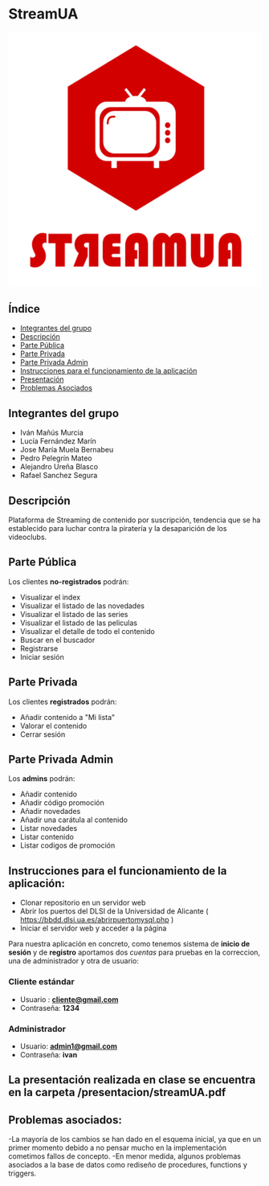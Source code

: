 # StreamUA

![alt text](https://github.com/ivanmmurciaua/streamua/blob/main/img/streamua.png?raw=true)

## Índice

* [Integrantes del grupo](#team-members)
* [Descripción](#description)
* [Parte Pública](#public-part)  
* [Parte Privada](#private-part)
* [Parte Privada Admin](#private-part-admin)
* [Instrucciones para el funcionamiento de la aplicación](#Instrucctions)
* [Presentación](#presentation)
* [Problemas Asociados](#asociated-problems)

## <a name="team-members"></a>Integrantes del grupo
* Iván Mañús Murcia
* Lucía Fernández Marín
* Jose María Muela Bernabeu
* Pedro Pelegrín Mateo
* Alejandro Ureña Blasco
* Rafael Sanchez Segura

## <a name="description"></a>Descripción
Plataforma de Streaming de contenido por suscripción, tendencia que se ha establecido para luchar contra la piratería y la desaparición de los videoclubs.

## <a name="public-part"></a>Parte Pública
Los clientes **no-registrados** podrán:
* Visualizar el index
* Visualizar el listado de las novedades
* Visualizar el listado de las series
* Visualizar el listado de las peliculas
* Visualizar el detalle de todo el contenido
* Buscar en el buscador
* Registrarse
* Iniciar sesión

## <a name="private-part"></a>Parte Privada
Los clientes **registrados** podrán:
* Añadir contenido a "Mi lista"
* Valorar el contenido
* Cerrar sesión

## <a name="private-part-admin"></a>Parte Privada Admin
Los **admins** podrán:
* Añadir contenido
* Añadir código promoción
* Añadir novedades
* Añadir una carátula al contenido
* Listar novedades
* Listar contenido
* Listar codigos de promoción

## <a name="Instrucctions"></a> Instrucciones para el funcionamiento de la aplicación:
  * Clonar repositorio en un servidor web
  * Abrir los puertos del DLSI de la Universidad de Alicante ( https://bbdd.dlsi.ua.es/abrirpuertomysql.php )
  * Iniciar el servidor web y acceder a la página
  
  Para nuestra aplicación en concreto, como tenemos sistema de **inicio de sesión** y de **registro** aportamos dos _cuentas_ para pruebas en la correccion, una de administrador y otra de usuario:

### Cliente estándar
  
  - Usuario : **cliente@gmail.com**
  - Contraseña: **1234**
  
### Administrador

  - Usuario: **admin1@gmail.com**
  - Contraseña: **ivan**

## <a name="presentation"></a> La presentación realizada en clase se encuentra en la carpeta /presentacion/streamUA.pdf

## <a name="asociated-problems"></a>Problemas asociados:

  -La mayoría de los cambios se han dado en el esquema inicial, ya que en un primer momento debido a no pensar mucho en la implementación cometimos fallos de concepto.
  -En menor medida, algunos problemas asociados a la base de datos como rediseño de procedures, functions y triggers.
